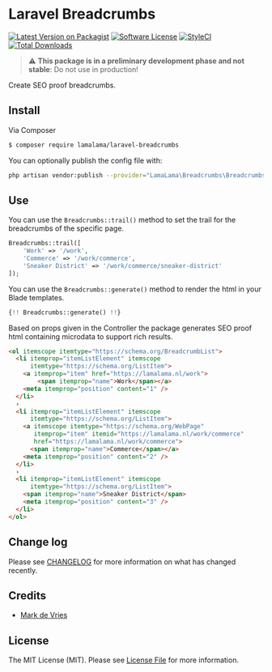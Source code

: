 # Laravel Breadcrumbs

[![Latest Version on Packagist](https://img.shields.io/packagist/v/lamalama/laravel-breadcrumbs.svg?style=flat-square)](https://packagist.org/packages/lamalama/laravel-breadcrumbs)
[![Software License](https://img.shields.io/badge/license-MIT-brightgreen.svg?style=flat-square)](LICENSE.md)
[![StyleCI](https://github.styleci.io/repos/268217938/shield?branch=master)](https://github.styleci.io/repos/268217938)
[![Total Downloads](https://img.shields.io/packagist/dt/lamalama/laravel-breadcrumbs.svg?style=flat-square)](https://packagist.org/packages/lamalama/laravel-breadcrumbs)

> :warning: **This package is in a preliminary development phase and not stable**: Do not use in production!

Create SEO proof breadcrumbs.

## Install

Via Composer

``` bash
$ composer require lamalama/laravel-breadcrumbs
```

You can optionally publish the config file with:
```bash
php artisan vendor:publish --provider="LamaLama\Breadcrumbs\BreadcrumbsServiceProvider" --tag="config"
```

## Use

You can use the ```Breadcrumbs::trail()``` method to set the trail for the breadcrumbs of the specific page.

```php
Breadcrumbs::trail([
    'Work' => '/work',
    'Commerce' => '/work/commerce',
    'Sneaker District' => '/work/commerce/sneaker-district'
]);
```

You can use the ```Breadcrumbs::generate()``` method to render the html in your Blade templates.

```php
{!! Breadcrumbs::generate() !!}
```

Based on props given in the Controller the package generates SEO proof html containing microdata to support rich results.

```html
<ol itemscope itemtype="https://schema.org/BreadcrumbList">
  <li itemprop="itemListElement" itemscope
      itemtype="https://schema.org/ListItem">
    <a itemprop="item" href="https://lamalama.nl/work">
        <span itemprop="name">Work</span></a>
    <meta itemprop="position" content="1" />
  </li>
  ›
  <li itemprop="itemListElement" itemscope
      itemtype="https://schema.org/ListItem">
    <a itemscope itemtype="https://schema.org/WebPage"
       itemprop="item" itemid="https://lamalama.nl/work/commerce"
       href="https://lamalama.nl/work/commerce">
      <span itemprop="name">Commerce</span></a>
    <meta itemprop="position" content="2" />
  </li>
  ›
  <li itemprop="itemListElement" itemscope
      itemtype="https://schema.org/ListItem">
    <span itemprop="name">Sneaker District</span>
    <meta itemprop="position" content="3" />
  </li>
</ol>
```

## Change log

Please see [CHANGELOG](CHANGELOG.md) for more information on what has changed recently.

## Credits

- [Mark de Vries](https://github.com/lamalamaMark)

## License

The MIT License (MIT). Please see [License File](LICENSE.md) for more information.
